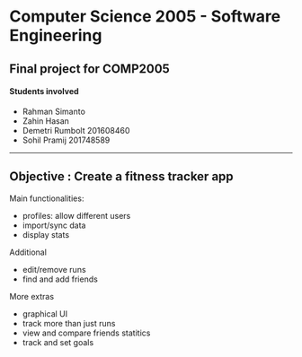 # Computer Science 2005 - Software Engineering

## Final project for COMP2005

#### Students involved
- Rahman Simanto
- Zahin Hasan
- Demetri Rumbolt 201608460
- Sohil Pramij 201748589

***

## Objective : Create a fitness tracker app
Main functionalities: 
- profiles: allow different users
- import/sync data
- display stats

Additional
- edit/remove runs
- find and add friends

More extras
- graphical UI
- track more than just runs
- view and compare friends statitics
- track and set goals
